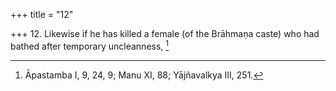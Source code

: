 +++
title = "12"

+++
12. Likewise if he has killed a female (of the Brāhmaṇa caste) who had bathed after temporary uncleanness, [^12] 


[^12]:  Āpastamba I, 9, 24, 9; Manu XI, 88; Yājñavalkya III, 251.
